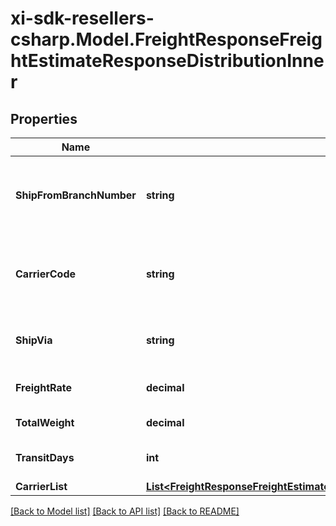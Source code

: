 # xi-sdk-resellers-csharp.Model.FreightResponseFreightEstimateResponseDistributionInner

## Properties

Name | Type | Description | Notes
------------ | ------------- | ------------- | -------------
**ShipFromBranchNumber** | **string** | The ID of the warehouse the line item will ship from. | [optional] 
**CarrierCode** | **string** | The code for the shipping carrier for the line item. | [optional] 
**ShipVia** | **string** | The name of the shipping carrier. | [optional] 
**FreightRate** | **decimal** | Estimated freight charge. | [optional] 
**TotalWeight** | **decimal** | Total weight. | [optional] 
**TransitDays** | **int** | Number of transit days. | [optional] 
**CarrierList** | [**List&lt;FreightResponseFreightEstimateResponseDistributionInnerCarrierListInner&gt;**](FreightResponseFreightEstimateResponseDistributionInnerCarrierListInner.md) |  | [optional] 

[[Back to Model list]](../README.md#documentation-for-models) [[Back to API list]](../README.md#documentation-for-api-endpoints) [[Back to README]](../README.md)

